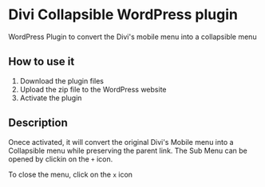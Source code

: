 # Divi Collapsible WordPress plugin

WordPress Plugin to convert the Divi's mobile menu into a collapsible menu

## How to use it

1. Download the plugin files
2. Upload the zip file to the WordPress website
3. Activate the plugin

## Description

Onece activated, it will convert the original Divi's Mobile menu into a Collapsible menu while preserving the parent link. The Sub Menu can be opened by clickin on the `+` icon.

To close the menu, click on the `x` icon
